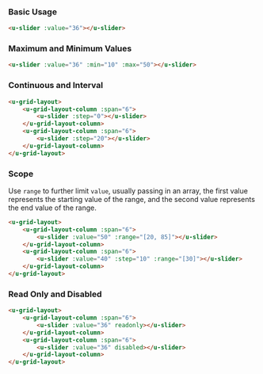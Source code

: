 ### Basic Usage

``` html
<u-slider :value="36"></u-slider>
```

### Maximum and Minimum Values

``` html
<u-slider :value="36" :min="10" :max="50"></u-slider>
```

### Continuous and Interval

``` html
<u-grid-layout>
    <u-grid-layout-column :span="6">
        <u-slider :step="0"></u-slider>
    </u-grid-layout-column>
    <u-grid-layout-column :span="6">
        <u-slider :step="20"></u-slider>
    </u-grid-layout-column>
</u-grid-layout>
```

### Scope

Use `range` to further limit `value`, usually passing in an array, the first value represents the starting value of the range, and the second value represents the end value of the range.

``` html
<u-grid-layout>
    <u-grid-layout-column :span="6">
        <u-slider :value="50" :range="[20, 85]"></u-slider>
    </u-grid-layout-column>
    <u-grid-layout-column :span="6">
        <u-slider :value="40" :step="10" :range="[30]"></u-slider>
    </u-grid-layout-column>
</u-grid-layout>
```

### Read Only and Disabled
``` html
<u-grid-layout>
    <u-grid-layout-column :span="6">
        <u-slider :value="36" readonly></u-slider>
    </u-grid-layout-column>
    <u-grid-layout-column :span="6">
        <u-slider :value="36" disabled></u-slider>
    </u-grid-layout-column>
</u-grid-layout>
```
